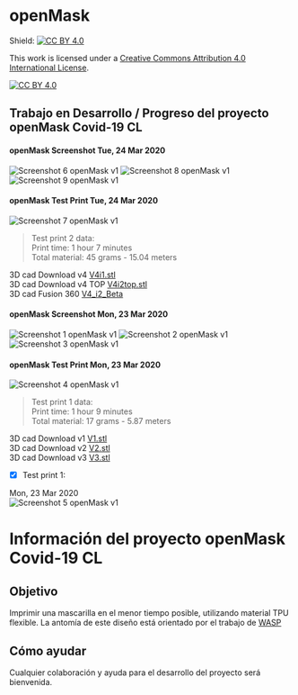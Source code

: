 # openMask

Shield: [![CC BY 4.0][cc-by-shield]][cc-by]

This work is licensed under a [Creative Commons Attribution 4.0 International
License][cc-by].

[![CC BY 4.0][cc-by-image]][cc-by]

[cc-by]: http://creativecommons.org/licenses/by/4.0/
[cc-by-image]: https://i.creativecommons.org/l/by/4.0/88x31.png
[cc-by-shield]: https://img.shields.io/badge/License-CC%20BY%204.0-lightgrey.svg

## Trabajo en Desarrollo / Progreso del proyecto openMask Covid-19 CL 

#### openMask Screenshot Tue, 24 Mar 2020
![Screenshot 6 openMask v1](/images/ss6.jpg)
![Screenshot 8 openMask v1](/images/ss8.jpg)
![Screenshot 9 openMask v1](/images/ss9.jpg)

#### openMask Test Print Tue, 24 Mar 2020

![Screenshot 7 openMask v1](/images/ss7.jpg)
> Test print 2 data:\
> Print time: 1 hour 7 minutes\
> Total material: 45 grams - 15.04 meters

3D cad Download v4 
[V4i1.stl](/cad/V4i1.stl)\
3D cad Download v4 TOP
[V4i2top.stl](/cad/V4i2top.stl)\
3D cad Fusion 360
[V4_i2_Beta](/cad/COVID_V4_i2_Beta_v3.f3d)

#### openMask Screenshot Mon, 23 Mar 2020 
![Screenshot 1 openMask v1](/images/ss1.jpg)
![Screenshot 2 openMask v1](/images/ss2.jpg)
![Screenshot 3 openMask v1](/images/ss3.jpg)

#### openMask Test Print Mon, 23 Mar 2020 

![Screenshot 4 openMask v1](/images/ss4v2.jpg)
> Test print 1 data:\
> Print time: 1 hour 9 minutes\
> Total material: 17 grams - 5.87 meters

3D cad Download v1 
[V1.stl](/cad/V1.stl)\
3D cad Download v2 
[V2.stl](/cad/V2.stl)\
3D cad Download v3 
[V3.stl](/cad/V3.stl)

- [x] Test print 1:

Mon, 23 Mar 2020 \
![Screenshot 5 openMask v1](/images/ss5.jpg)

# Información del proyecto openMask Covid-19 CL

## Objetivo

Imprimir una mascarilla en el menor tiempo posible, utilizando material TPU flexible. La antomía de este diseño está orientado por el trabajo de [WASP](https://www.3dprintingmedia.network/personalized-ppe-mask/)

## Cómo ayudar

Cualquier colaboración y ayuda para el desarrollo del proyecto será bienvenida.

